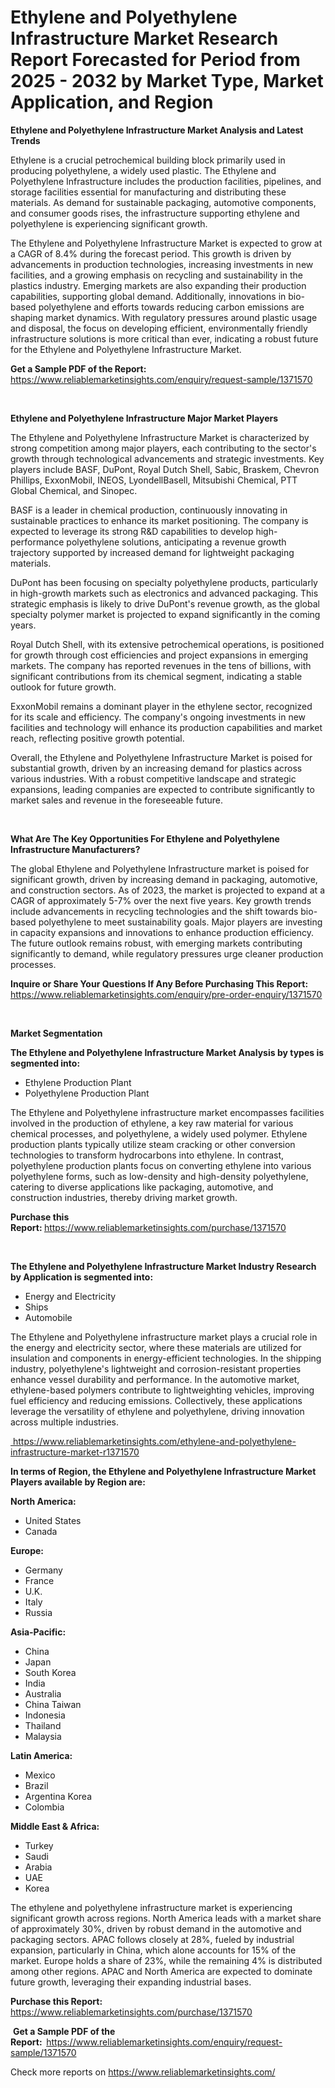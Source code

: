 <p><h1>Ethylene and Polyethylene Infrastructure Market Research Report Forecasted for Period from 2025 -  2032 by Market Type, Market Application, and Region</h1></p><p><strong>Ethylene and Polyethylene Infrastructure Market Analysis and Latest Trends</strong></p>
<p><p>Ethylene is a crucial petrochemical building block primarily used in producing polyethylene, a widely used plastic. The Ethylene and Polyethylene Infrastructure includes the production facilities, pipelines, and storage facilities essential for manufacturing and distributing these materials. As demand for sustainable packaging, automotive components, and consumer goods rises, the infrastructure supporting ethylene and polyethylene is experiencing significant growth.</p><p>The Ethylene and Polyethylene Infrastructure Market is expected to grow at a CAGR of 8.4% during the forecast period. This growth is driven by advancements in production technologies, increasing investments in new facilities, and a growing emphasis on recycling and sustainability in the plastics industry. Emerging markets are also expanding their production capabilities, supporting global demand. Additionally, innovations in bio-based polyethylene and efforts towards reducing carbon emissions are shaping market dynamics. With regulatory pressures around plastic usage and disposal, the focus on developing efficient, environmentally friendly infrastructure solutions is more critical than ever, indicating a robust future for the Ethylene and Polyethylene Infrastructure Market.</p></p>
<p><strong>Get a Sample PDF of the Report:&nbsp;</strong> <a href="https://www.reliablemarketinsights.com/enquiry/request-sample/1371570?utm_campaign=2630&utm_medium=2&utm_source=Github&utm_content=ia&utm_term=22032025&utm_id=ethylene-and-polyethylene-infrastructure">https://www.reliablemarketinsights.com/enquiry/request-sample/1371570</a></p>
<p>&nbsp;</p>
<p><strong>Ethylene and Polyethylene Infrastructure Major Market Players</strong></p>
<p><p>The Ethylene and Polyethylene Infrastructure Market is characterized by strong competition among major players, each contributing to the sector's growth through technological advancements and strategic investments. Key players include BASF, DuPont, Royal Dutch Shell, Sabic, Braskem, Chevron Phillips, ExxonMobil, INEOS, LyondellBasell, Mitsubishi Chemical, PTT Global Chemical, and Sinopec. </p><p>BASF is a leader in chemical production, continuously innovating in sustainable practices to enhance its market positioning. The company is expected to leverage its strong R&D capabilities to develop high-performance polyethylene solutions, anticipating a revenue growth trajectory supported by increased demand for lightweight packaging materials.</p><p>DuPont has been focusing on specialty polyethylene products, particularly in high-growth markets such as electronics and advanced packaging. This strategic emphasis is likely to drive DuPont's revenue growth, as the global specialty polymer market is projected to expand significantly in the coming years.</p><p>Royal Dutch Shell, with its extensive petrochemical operations, is positioned for growth through cost efficiencies and project expansions in emerging markets. The company has reported revenues in the tens of billions, with significant contributions from its chemical segment, indicating a stable outlook for future growth.</p><p>ExxonMobil remains a dominant player in the ethylene sector, recognized for its scale and efficiency. The company's ongoing investments in new facilities and technology will enhance its production capabilities and market reach, reflecting positive growth potential.</p><p>Overall, the Ethylene and Polyethylene Infrastructure Market is poised for substantial growth, driven by an increasing demand for plastics across various industries. With a robust competitive landscape and strategic expansions, leading companies are expected to contribute significantly to market sales and revenue in the foreseeable future.</p></p>
<p>&nbsp;</p>
<p><strong>What Are The Key Opportunities For Ethylene and Polyethylene Infrastructure Manufacturers?</strong></p>
<p><p>The global Ethylene and Polyethylene Infrastructure market is poised for significant growth, driven by increasing demand in packaging, automotive, and construction sectors. As of 2023, the market is projected to expand at a CAGR of approximately 5-7% over the next five years. Key growth trends include advancements in recycling technologies and the shift towards bio-based polyethylene to meet sustainability goals. Major players are investing in capacity expansions and innovations to enhance production efficiency. The future outlook remains robust, with emerging markets contributing significantly to demand, while regulatory pressures urge cleaner production processes.</p></p>
<p><strong>Inquire or Share Your Questions If Any Before Purchasing This Report:</strong> <a href="https://www.reliablemarketinsights.com/enquiry/pre-order-enquiry/1371570?utm_campaign=2630&utm_medium=2&utm_source=Github&utm_content=ia&utm_term=22032025&utm_id=ethylene-and-polyethylene-infrastructure">https://www.reliablemarketinsights.com/enquiry/pre-order-enquiry/1371570</a></p>
<p>&nbsp;</p>
<p><strong>Market Segmentation</strong></p>
<p><strong>The Ethylene and Polyethylene Infrastructure Market Analysis by types is segmented into:</strong></p>
<p><ul><li>Ethylene Production Plant</li><li>Polyethylene Production Plant</li></ul></p>
<p><p>The Ethylene and Polyethylene infrastructure market encompasses facilities involved in the production of ethylene, a key raw material for various chemical processes, and polyethylene, a widely used polymer. Ethylene production plants typically utilize steam cracking or other conversion technologies to transform hydrocarbons into ethylene. In contrast, polyethylene production plants focus on converting ethylene into various polyethylene forms, such as low-density and high-density polyethylene, catering to diverse applications like packaging, automotive, and construction industries, thereby driving market growth.</p></p>
<p><strong>Purchase this Report:&nbsp;</strong><a href="https://www.reliablemarketinsights.com/purchase/1371570?utm_campaign=2630&utm_medium=2&utm_source=Github&utm_content=ia&utm_term=22032025&utm_id=ethylene-and-polyethylene-infrastructure">https://www.reliablemarketinsights.com/purchase/1371570</a></p>
<p>&nbsp;</p>
<p><strong>The Ethylene and Polyethylene Infrastructure Market Industry Research by Application is segmented into:</strong></p>
<p><ul><li>Energy and Electricity</li><li>Ships</li><li>Automobile</li></ul></p>
<p><p>The Ethylene and Polyethylene infrastructure market plays a crucial role in the energy and electricity sector, where these materials are utilized for insulation and components in energy-efficient technologies. In the shipping industry, polyethylene's lightweight and corrosion-resistant properties enhance vessel durability and performance. In the automotive market, ethylene-based polymers contribute to lightweighting vehicles, improving fuel efficiency and reducing emissions. Collectively, these applications leverage the versatility of ethylene and polyethylene, driving innovation across multiple industries.</p></p>
<p><a href="https://www.reliablemarketinsights.com/ethylene-and-polyethylene-infrastructure-market-r1371570?utm_campaign=2630&utm_medium=2&utm_source=Github&utm_content=ia&utm_term=22032025&utm_id=ethylene-and-polyethylene-infrastructure">&nbsp;https://www.reliablemarketinsights.com/ethylene-and-polyethylene-infrastructure-market-r1371570</a></p>
<p><strong>In terms of Region, the Ethylene and Polyethylene Infrastructure Market Players available by Region are:</strong></p>
<p>
    <p> <strong> North America: </strong>
        <ul>
            <li>United States</li>
            <li>Canada</li>
        </ul>
        </p> 
    <p> <strong> Europe: </strong>
        <ul>
            <li>Germany</li>
            <li>France</li>
            <li>U.K.</li>
            <li>Italy</li>
            <li>Russia</li>
        </ul>
        </p> 
    <p> <strong> Asia-Pacific: </strong>
        <ul>
            <li>China</li>
            <li>Japan</li>
            <li>South Korea</li>
            <li>India</li>
            <li>Australia</li>
            <li>China Taiwan</li>
            <li>Indonesia</li>
            <li>Thailand</li>
            <li>Malaysia</li>
        </ul>
        </p> 
    <p> <strong> Latin America: </strong>
        <ul>
            <li>Mexico</li>
            <li>Brazil</li>
            <li>Argentina Korea</li>
            <li>Colombia</li>
        </ul>
        </p> 
    <p> <strong> Middle East & Africa: </strong>
        <ul>
            <li>Turkey</li>
            <li>Saudi</li>
            <li>Arabia</li>
            <li>UAE</li>
            <li>Korea</li>
        </ul>
    </p>
    </p>
<p><p>The ethylene and polyethylene infrastructure market is experiencing significant growth across regions. North America leads with a market share of approximately 30%, driven by robust demand in the automotive and packaging sectors. APAC follows closely at 28%, fueled by industrial expansion, particularly in China, which alone accounts for 15% of the market. Europe holds a share of 23%, while the remaining 4% is distributed among other regions. APAC and North America are expected to dominate future growth, leveraging their expanding industrial bases.</p></p>
<p><strong>Purchase this Report: </strong><a href="https://www.reliablemarketinsights.com/purchase/1371570?utm_campaign=2630&utm_medium=2&utm_source=Github&utm_content=ia&utm_term=22032025&utm_id=ethylene-and-polyethylene-infrastructure">https://www.reliablemarketinsights.com/purchase/1371570</a></p>
<p>&nbsp;<strong>Get a Sample PDF of the Report:&nbsp;&nbsp;</strong><a href="https://www.reliablemarketinsights.com/enquiry/request-sample/1371570?utm_campaign=2630&utm_medium=2&utm_source=Github&utm_content=ia&utm_term=22032025&utm_id=ethylene-and-polyethylene-infrastructure">https://www.reliablemarketinsights.com/enquiry/request-sample/1371570</a></p>
<p><strong></strong></p>
<p>Check more reports on <a href="https://www.reliablemarketinsights.com/?utm_campaign=2630&utm_medium=2&utm_source=Github&utm_content=ia&utm_term=22032025&utm_id=ethylene-and-polyethylene-infrastructure">https://www.reliablemarketinsights.com/</a></p>